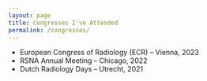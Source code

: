```yaml
---
layout: page
title: Congresses I've Attended
permalink: /congresses/
---
```


- European Congress of Radiology (ECR) – Vienna, 2023  
- RSNA Annual Meeting – Chicago, 2022  
- Dutch Radiology Days – Utrecht, 2021
